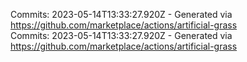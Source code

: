 Commits: 2023-05-14T13:33:27.920Z - Generated via https://github.com/marketplace/actions/artificial-grass
<br>
Commits: 2023-05-14T13:33:27.920Z - Generated via https://github.com/marketplace/actions/artificial-grass
<br>
